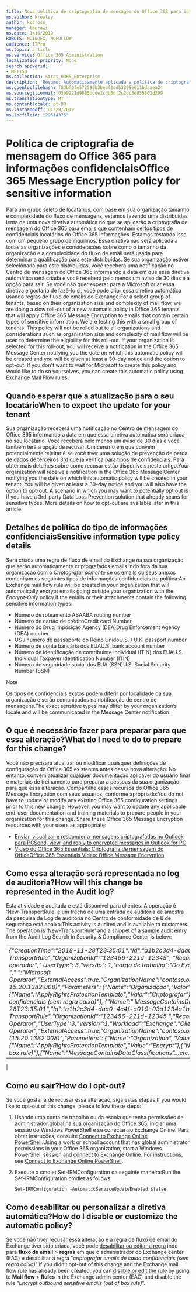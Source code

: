 ```yaml
---
title: Nova política de criptografia de mensagem do Office 365 para informações confidenciais
ms.author: krowley
author: kccross
manager: laurawi
ms.date: 1/16/2019
ROBOTS: NOINDEX, NOFOLLOW
audience: ITPro
ms.topic: article
ms.service: Office 365 Administration
localization_priority: None
search.appverid:
- MET150
ms.collection: Strat_O365_Enterprise
description: 'Resumo: Automaticamente aplicada a política de criptografia de mensagem do Office 365 para tipos de informações confidenciais aplicação a todos os locatários.'
ms.openlocfilehash: f83bf0fe572586b3becf2dd53395e611bdaaea24
ms.sourcegitcommit: 03b9221d9885bcde1cdb5df2c2dc5d835802d299
ms.translationtype: MT
ms.contentlocale: pt-BR
ms.lasthandoff: 01/29/2019
ms.locfileid: "29614375"
---
```

# <a name="office-365-message-encryption-policy-for-sensitive-information"></a><span data-ttu-id="9c047-103">Política de criptografia de mensagem do Office 365 para informações confidenciais</span><span class="sxs-lookup"><span data-stu-id="9c047-103">Office 365 Message Encryption policy for sensitive information</span></span>

<span data-ttu-id="9c047-p101">Para um grupo seleto de locatários, com base em sua organização tamanho e complexidade do fluxo de mensagens, estamos fazendo uma distribuídas lenta de uma nova diretiva automática no que se aplicarão a criptografia de mensagem do Office 365 para emails que contenham certos tipos de confidenciais locatários do Office 365 informações. Estamos testando isso com um pequeno grupo de inquilinos. Essa diretiva não será aplicada a todas as organizações e considerações sobre como o tamanho da organização e a complexidade do fluxo de email será usada para determinar a qualificação para este distribuídas. Se sua organização estiver selecionada para este distribuídas, você receberá uma notificação no Centro de mensagem do Office 365 informando a data em que essa diretiva automática será criada e você receberá pelo menos um aviso de 30 dias e a opção para sair. Se você não quer esperar para a Microsoft criar essa diretiva e gostaria de fazê-lo si, você pode criar essa diretiva automática usando regras de fluxo de emails do Exchange.</span><span class="sxs-lookup"><span data-stu-id="9c047-p101">For a select group of tenants, based on their organization size and complexity of mail flow, we are doing a slow roll-out of a new automatic policy in Office 365 tenants that will apply Office 365 Message Encryption to emails that contain certain types of sensitive information. We are testing this with a small group of tenants. This policy will not be rolled out to all organizations and considerations such as organization size and complexity of mail flow will be used to determine the eligibility for this roll-out. If your organization is selected for this roll-out, you will receive a notification in the Office 365 Message Center notifying you the date on which this automatic policy will be created and you will be given at least a 30-day notice and the option to opt-out. If you don't want to wait for Microsoft to create this policy and would like to do so yourselves, you can create this automatic policy using Exchange Mail Flow rules.</span></span>

## <a name="when-to-expect-the-update-for-your-tenant"></a><span data-ttu-id="9c047-107">Quando esperar que a atualização para o seu locatário</span><span class="sxs-lookup"><span data-stu-id="9c047-107">When to expect the update for your tenant</span></span>

<span data-ttu-id="9c047-p102">Sua organização receberá uma notificação no Centro de mensagem do Office 365 informando a data em que essa diretiva automática será criada no seu locatário. Você receberá pelo menos um aviso de 30 dias e você também terá a opção de recusar. Um cenário em que convém potencialmente rejeitar é se você tiver uma solução de prevenção de perda de dados de terceiros 3rd que já verifica para tipos de confidenciais. Para obter mais detalhes sobre como recusar estão disponíveis neste artigo.</span><span class="sxs-lookup"><span data-stu-id="9c047-p102">Your organization will receive a notification in the Office 365 Message Center notifying you the date on which this automatic policy will be created in your tenant. You will be given at least a 30-day notice and you will also have the option to opt-out. A scenario in which you may want to potentially opt out is if you have a 3rd-party Data Loss Prevention solution that already scans for sensitive types. More details on how to opt-out are available later in this article.</span></span>

## <a name="sensitive-information-type-policy-details"></a><span data-ttu-id="9c047-111">Detalhes de política do tipo de informações confidenciais</span><span class="sxs-lookup"><span data-stu-id="9c047-111">Sensitive information type policy details</span></span>

<span data-ttu-id="9c047-112">Será criada uma regra de fluxo de email do Exchange na sua organização que serão automaticamente criptografados emails indo fora da sua organização com o *Criptografar somente* se os emails ou seus anexos contenham os seguintes tipos de informações confidenciais de política:</span><span class="sxs-lookup"><span data-stu-id="9c047-112">An Exchange mail flow rule will be created in your organization that will automatically encrypt emails going outside your organization with the *Encrypt-Only* policy if the emails or their attachments contain the following sensitive information types:</span></span>

- <span data-ttu-id="9c047-113">Número de roteamento ABA</span><span class="sxs-lookup"><span data-stu-id="9c047-113">ABA routing number</span></span>
- <span data-ttu-id="9c047-114">Número de cartão de crédito</span><span class="sxs-lookup"><span data-stu-id="9c047-114">Credit card Number</span></span>
- <span data-ttu-id="9c047-115">Número do Drug imposição Agency (DEA)</span><span class="sxs-lookup"><span data-stu-id="9c047-115">Drug Enforcement Agency (DEA) number</span></span>
- <span data-ttu-id="9c047-p103">US / número de passaporte do Reino Unido</span><span class="sxs-lookup"><span data-stu-id="9c047-p103">U.S. / U.K. passport number</span></span>
- <span data-ttu-id="9c047-118">Número de conta bancária dos EUA</span><span class="sxs-lookup"><span data-stu-id="9c047-118">U.S. bank account number</span></span>
- <span data-ttu-id="9c047-119">Número de identificação de contribuinte individual (ITIN) dos EUA</span><span class="sxs-lookup"><span data-stu-id="9c047-119">U.S. Individual Taxpayer Identification Number (ITIN)</span></span>
- <span data-ttu-id="9c047-120">Número de seguridade social dos EUA (SSN)</span><span class="sxs-lookup"><span data-stu-id="9c047-120">U.S. Social Security Number (SSN)</span></span>

> [!Note]
> <span data-ttu-id="9c047-121">Os tipos de confidenciais exatos podem diferir por localidade da sua organização e serão comunicados na notificação de centro de mensagens.</span><span class="sxs-lookup"><span data-stu-id="9c047-121">The exact sensitive types may differ by your organization’s locale and will be communicated in the Message Center notification.</span></span>

## <a name="what-do-i-need-to-do-to-prepare-for-this-change"></a><span data-ttu-id="9c047-122">O que é necessário fazer para preparar para que essa alteração?</span><span class="sxs-lookup"><span data-stu-id="9c047-122">What do I need to do to prepare for this change?</span></span>

<span data-ttu-id="9c047-p104">Você não precisará atualizar ou modificar quaisquer definições de configuração do Office 365 existentes antes dessa nova alteração. No entanto, convém atualizar qualquer documentação aplicável do usuário final e materiais de treinamento para preparar a pessoas da sua organização para que essa alteração. Compartilhe esses recursos do Office 365 Message Encryption com seus usuários, conforme apropriado:</span><span class="sxs-lookup"><span data-stu-id="9c047-p104">You do not have to update or modify any existing Office 365 configuration settings prior to this new change. However, you may want to update any applicable end-user documentation and training materials to prepare people in your organization for this change. Share these Office 365 Message Encryption resources with your users as appropriate:</span></span>

- [<span data-ttu-id="9c047-126">Enviar, visualizar e responder a mensagens criptografadas no Outlook para PC</span><span class="sxs-lookup"><span data-stu-id="9c047-126">Send, view, and reply to encrypted messages in Outlook for PC</span></span>](https://support.office.com/article/send-view-and-reply-to-encrypted-messages-in-outlook-for-pc-eaa43495-9bbb-4fca-922a-df90dee51980)
- [<span data-ttu-id="9c047-127">Vídeo do Office 365 Essentials: Criptografia de mensagem do Office</span><span class="sxs-lookup"><span data-stu-id="9c047-127">Office 365 Essentials Video: Office Message Encryption</span></span>](https://youtu.be/CQR0cG_iEUc)

## <a name="how-will-this-change-be-represented-in-the-audit-log"></a><span data-ttu-id="9c047-128">Como essa alteração será representada no log de auditoria?</span><span class="sxs-lookup"><span data-stu-id="9c047-128">How will this change be represented in the Audit log?</span></span>

<span data-ttu-id="9c047-p105">Esta atividade é auditada e está disponível para clientes.  A operação é 'New-TransportRule' e um trecho de uma entrada de auditoria de amostra da pesquisa de Log de auditoria no Centro de conformidade de & de segurança está abaixo:</span><span class="sxs-lookup"><span data-stu-id="9c047-p105">This activity is audited and is available to customers.  The operation is ‘New-TransportRule’ and a snippet of a sample audit entry from the Audit Log Search in Security & Compliance Center is below:</span></span>

|     |
| --- |
| <span data-ttu-id="9c047-131">*{"CreationTime":"2018-11-28T23:35:01","Id":"a1b2c3d4-daa0-4c4f-a019-03a1234a1b0c","Operation":"New-TransportRule","OrganizationId":"123456-221d-12345", "RecordType": 1, "ResultStatus": "True", "UserKey": "Microsoft operador"," UserType": 3,"versão": 1,"carga de trabalho":"Do Exchange","ClientIP":"123.456.147.68:17584","ObjectId":"UserId "," ":"Microsoft Operator","ExternalAccess":true,"OrganizationName":"contoso.onmicrosoft.com","OriginatingServer":"CY4PR13MBXXXX ( 15.20.1382.008)","Parameters": {"Name":"Organização","Valor":" 123456-221 d - 12346"{"Name":"ApplyRightsProtectionTemplate","Valor":"Criptografar"}, {"Name":"Nome"e"Valor":"Criptografar emails de saída confidenciais (sem regra caixa)"}, {"Name":" MessageContainsDataClassifications"… etc.*</span><span class="sxs-lookup"><span data-stu-id="9c047-131">*{"CreationTime":"2018-11-28T23:35:01","Id":"a1b2c3d4-daa0-4c4f-a019-03a1234a1b0c","Operation":"New-TransportRule","OrganizationId":"123456-221d-12345 ","RecordType":1,"ResultStatus":"True","UserKey":"Microsoft Operator","UserType":3,"Version":1,"Workload":"Exchange","ClientIP":"123.456.147.68:17584","ObjectId":"","UserId":"Microsoft Operator","ExternalAccess":true,"OrganizationName":"contoso.onmicrosoft.com","OriginatingServer":"CY4PR13MBXXXX (15.20.1382.008)","Parameters": {"Name":"Organization","Value":"123456-221d-12346"{"Name":"ApplyRightsProtectionTemplate","Value":"Encrypt"},{"Name":"Name","Value":"Encrypt outbound sensitive emails (out of box rule)"},{"Name":"MessageContainsDataClassifications”…etc.*</span></span>
 |

## <a name="how-do-i-opt-out"></a><span data-ttu-id="9c047-132">Como eu sair?</span><span class="sxs-lookup"><span data-stu-id="9c047-132">How do I opt-out?</span></span>

<span data-ttu-id="9c047-133">Se você gostaria de recusar essa alteração, siga estas etapas:</span><span class="sxs-lookup"><span data-stu-id="9c047-133">If you would like to opt-out of this change, please follow these steps:</span></span>

1. <span data-ttu-id="9c047-p106">Usando uma conta de trabalho ou da escola que tenha permissões de administrador global na sua organização do Office 365, iniciar uma sessão do Windows PowerShell e se conectar ao Exchange Online. Para obter instruções, consulte [Connect to Exchange Online PowerShell](https://aka.ms/exopowershell).</span><span class="sxs-lookup"><span data-stu-id="9c047-p106">Using a work or school account that has global administrator permissions in your Office 365 organization, start a Windows PowerShell session and connect to Exchange Online. For instructions, see [Connect to Exchange Online PowerShell](https://aka.ms/exopowershell).</span></span>
2. <span data-ttu-id="9c047-136">Execute o cmdlet Set-IRMConfiguration da seguinte maneira:</span><span class="sxs-lookup"><span data-stu-id="9c047-136">Run the Set-IRMConfiguration cmdlet as follows:</span></span>

   ```
   Set-IRMConfiguration -AutomaticServiceUpdateEnabled $false
   ```

## <a name="how-do-i-disable-or-customize-the-automatic-policy"></a><span data-ttu-id="9c047-137">Como desabilitar ou personalizar a diretiva automática?</span><span class="sxs-lookup"><span data-stu-id="9c047-137">How do I disable or customize the automatic policy?</span></span>

<span data-ttu-id="9c047-138">Se você não tiver recusar essa alteração e a regra de fluxo de email do Exchange tiver sido criada, você pode [desabilitar ou editar a regra](https://docs.microsoft.com/exchange/security-and-compliance/mail-flow-rules/manage-mail-flow-rules#enable-or-disable-a-mail-flow-rule) indo para **fluxo de email** > **regras** em que o administrador do Exchange center (EAC) e desabilitar a regra "*criptografar emails de saída confidenciais (sem regra caixa)*".</span><span class="sxs-lookup"><span data-stu-id="9c047-138">If you didn’t opt-out of this change and the Exchange mail flow rule has already been created, you can [disable or edit the rule](https://docs.microsoft.com/exchange/security-and-compliance/mail-flow-rules/manage-mail-flow-rules#enable-or-disable-a-mail-flow-rule) by going to **Mail flow** > **Rules** in the Exchange admin center (EAC) and disable the rule “*Encrypt outbound sensitive emails (out of box rule)*”.</span></span>
